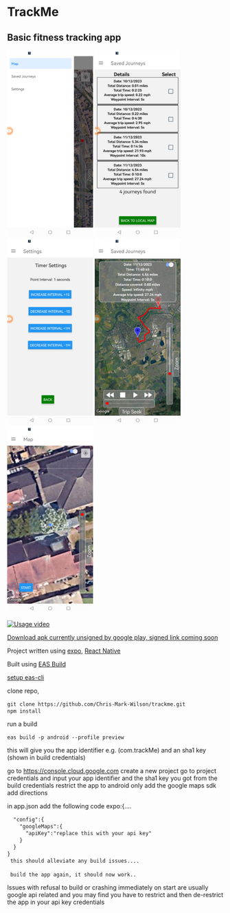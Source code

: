 # TrackMe
## Basic fitness tracking app


<img src="./assets/screenShot1.jpg" width="200"/> <img src="./assets/screenShot2.jpg" width="200"/> <img src="./assets/screenShot3.jpg" width="200"/> <img src="./assets/screenShot4.jpg" width="200"/> <img src="./assets/screenShot5.jpg" width="200"/>

[![Usage video](https://i9.ytimg.com/vi_webp/8Qeuj8PF4dA/mqdefault.webp?v=65775ccf&sqp=CLC43asG&rs=AOn4CLApRL7GUWtGMWObQzg51zotvo7srw)](https://youtu.be/8Qeuj8PF4dAA)

[Download apk currently unsigned by google play, signed link coming soon](https://expo.dev/artifacts/eas/dyvHtaRLKYrUsDAkXWX285.apk)

Project written using [expo](https://docs.expo.dev/), [React Native](https://reactnative.dev/)

Built using [EAS Build](https://docs.expo.dev/build/introduction/)

[setup eas-cli](https://docs.expo.dev/build/setup/)

clone repo,
``````
git clone https://github.com/Chris-Mark-Wilson/trackme.git
npm install
``````

run a build 
``````
eas build -p android --profile preview
``````
this will give you the app identifier e.g. (com.trackMe)
and an sha1 key (shown in build credentials)

go to https://console.cloud.google.com
create a new project
go to project credentials and input your app identifier and the sha1 key you got from the build credentials
restrict the app to android only
add the google maps sdk
add directions


in app.json add the following code
expo:{....


      "config":{
        "googleMaps":{
          "apiKey":"replace this with your api key"
        }
      }
    }
     this should alleviate any build issues....
     
     build the app again, it should now work..

  Issues with refusal to build or crashing immediately on start are usually google api related and you may find you have to restrict and then de-restrict the app in your api key credentials

